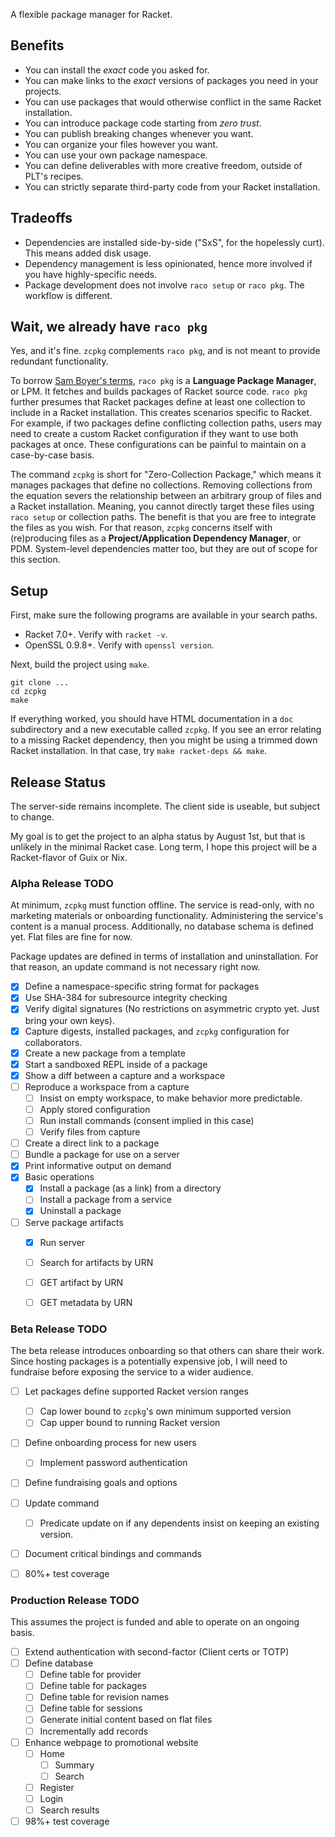 A flexible package manager for Racket.


## Benefits

* You can install the _exact_ code you asked for.
* You can make links to the _exact_ versions of packages you need in your projects.
* You can use packages that would otherwise conflict in the same Racket installation.
* You can introduce package code starting from _zero trust_.
* You can publish breaking changes whenever you want.
* You can organize your files however you want.
* You can use your own package namespace.
* You can define deliverables with more creative freedom, outside of PLT's recipes.
* You can strictly separate third-party code from your Racket installation.


## Tradeoffs

* Dependencies are installed side-by-side ("SxS", for the hopelessly curt). This means added disk usage.
* Dependency management is less opinionated, hence more involved if you have highly-specific needs.
* Package development does not involve `raco setup` or `raco pkg`. The workflow is different.


## Wait, we already have `raco pkg`

Yes, and it's fine. `zcpkg` complements `raco pkg`, and is not meant
to provide redundant functionality.

To borrow [Sam Boyer's terms][boyer], `raco pkg` is a **Language
Package Manager**, or LPM.  It fetches and builds packages of Racket
source code. `raco pkg` further presumes that Racket packages define
at least one collection to include in a Racket installation. This
creates scenarios specific to Racket. For example, if two packages
define conflicting collection paths, users may need to create a custom
Racket configuration if they want to use both packages at once. These
configurations can be painful to maintain on a case-by-case basis.

The command `zcpkg` is short for "Zero-Collection Package," which
means it manages packages that define no collections.  Removing
collections from the equation severs the relationship between an
arbitrary group of files and a Racket installation. Meaning, you
cannot directly target these files using `raco setup` or collection
paths. The benefit is that you are free to integrate the files as you
wish. For that reason, `zcpkg` concerns itself with (re)producing
files as a **Project/Application Dependency Manager**, or
PDM. System-level dependencies matter too, but they are out of scope
for this section.


[boyer]: https://medium.com/@sdboyer/so-you-want-to-write-a-package-manager-4ae9c17d9527


## Setup

First, make sure the following programs are available in your search paths.

* Racket 7.0+. Verify with `racket -v`.
* OpenSSL 0.9.8+. Verify with `openssl version`.

Next, build the project using `make`.

```console
git clone ...
cd zcpkg
make
```

If everything worked, you should have HTML documentation in a `doc`
subdirectory and a new executable called `zcpkg`. If you see an error
relating to a missing Racket dependency, then you might be using a
trimmed down Racket installation. In that case, try `make racket-deps
&& make`.


## Release Status

The server-side remains incomplete. The client side is useable, but
subject to change.

My goal is to get the project to an alpha status by August 1st,
but that is unlikely in the minimal Racket case. Long term, I
hope this project will be a Racket-flavor of Guix or Nix.


### Alpha Release TODO

At minimum, `zcpkg` must function offline. The service is read-only,
with no marketing materials or onboarding functionality. Administering
the service's content is a manual process. Additionally, no database
schema is defined yet. Flat files are fine for now.

Package updates are defined in terms of installation and uninstallation.
For that reason, an update command is not necessary right now.

- [x] Define a namespace-specific string format for packages
- [x] Use SHA-384 for subresource integrity checking
- [x] Verify digital signatures (No restrictions on asymmetric crypto yet. Just bring your own keys).
- [x] Capture digests, installed packages, and `zcpkg` configuration for collaborators.
- [x] Create a new package from a template
- [x] Start a sandboxed REPL inside of a package
- [x] Show a diff between a capture and a workspace
- [ ] Reproduce a workspace from a capture
    - [ ] Insist on empty workspace, to make behavior more predictable.
    - [ ] Apply stored configuration
    - [ ] Run install commands (consent implied in this case)
    - [ ] Verify files from capture
- [ ] Create a direct link to a package
- [ ] Bundle a package for use on a server
- [x] Print informative output on demand
- [x] Basic operations
    - [x] Install a package (as a link) from a directory
    - [ ] Install a package from a service
    - [x] Uninstall a package
- [ ] Serve package artifacts
    - [x] Run server
    - [ ] Search for artifacts by URN
    - [ ] GET artifact by URN
    - [ ] GET metadata by URN


### Beta Release TODO

The beta release introduces onboarding so that others can share their
work. Since hosting packages is a potentially expensive job, I will
need to fundraise before exposing the service to a wider audience.

- [ ] Let packages define supported Racket version ranges
    - [ ] Cap lower bound to `zcpkg`'s own minimum supported version
    - [ ] Cap upper bound to running Racket version
- [ ] Define onboarding process for new users
    - [ ] Implement password authentication
- [ ] Define fundraising goals and options
- [ ] Update command
    - [ ] Predicate update on if any dependents insist on keeping an existing version.
- [ ] Document critical bindings and commands
- [ ] 80%+ test coverage


### Production Release TODO

This assumes the project is funded and able to operate on an
ongoing basis.

- [ ] Extend authentication with second-factor (Client certs or TOTP)
- [ ] Define database
    - [ ] Define table for provider
    - [ ] Define table for packages
    - [ ] Define table for revision names
    - [ ] Define table for sessions
    - [ ] Generate initial content based on flat files
    - [ ] Incrementally add records
- [ ] Enhance webpage to promotional website
    - [ ] Home
        - [ ] Summary
        - [ ] Search
    - [ ] Register
    - [ ] Login
    - [ ] Search results
- [ ] 98%+ test coverage
